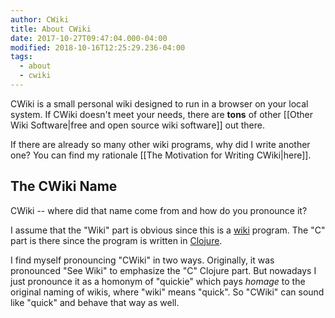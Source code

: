 ```yaml
---
author: CWiki
title: About CWiki
date: 2017-10-27T09:47:04.000-04:00
modified: 2018-10-16T12:25:29.236-04:00
tags:
  - about
  - cwiki
---
```




CWiki is a small personal wiki designed to run in a browser on your local system. If CWiki doesn't meet your needs, there are **tons** of other [[Other Wiki Software|free and open source wiki software]] out there.

If there are already so many other wiki programs, why did I write another one? You can find my rationale [[The Motivation for Writing CWiki|here]].

## The CWiki Name ##

CWiki -- where did that name come from and how do you pronounce it?

I assume that the "Wiki" part is obvious since this is a [wiki](https://en.wikipedia.org/wiki/Wiki) program. The "C" part is there since the program is written in [Clojure](https://clojure.org/).

I find myself pronouncing "CWiki" in two ways. Originally, it was pronounced "See Wiki" to emphasize the "C" Clojure part. But nowadays I just pronounce it as a homonym of "quickie" which pays _homage_ to the original naming of wikis, where "wiki" means "quick". So "CWiki" can sound like "quick" and behave that way as well.